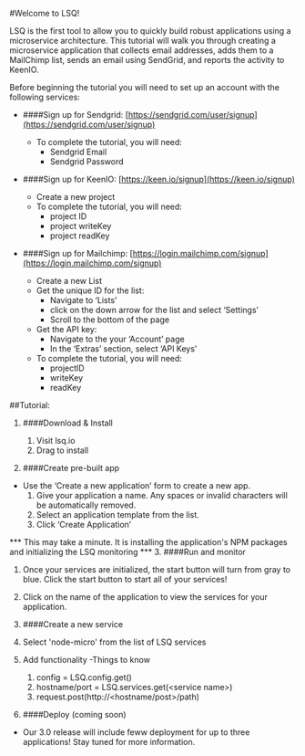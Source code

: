 #Welcome to LSQ!

LSQ is the first tool to allow you to quickly build robust applications using a microservice architecture. This tutorial will walk you through creating a microservice application that collects email addresses, adds them to a MailChimp list, sends an email using SendGrid, and reports the activity to KeenIO.

Before beginning the tutorial you will need to set up an account with the following services:

- ####Sign up for Sendgrid: [https://sendgrid.com/user/signup](https://sendgrid.com/user/signup) 
  - To complete the tutorial, you will need: 
    - Sendgrid Email 
    - Sendgrid Password 
    
- ####Sign up for KeenIO: [https://keen.io/signup](https://keen.io/signup)
  - Create a new project  
  - To complete the tutorial, you will need: 
    - project ID 
    - project writeKey 
    - project readKey 

- ####Sign up for Mailchimp: [https://login.mailchimp.com/signup](https://login.mailchimp.com/signup) 
  - Create a new List
  - Get the unique ID for the list: 
    - Navigate to ‘Lists’ 
    - click on the down arrow for the list and select ‘Settings’ 
    - Scroll to the bottom of the page
  - Get the API key: 
    - Navigate to the your ‘Account’ page 
    - In the ‘Extras’ section, select ‘API Keys’
  - To complete the tutorial, you will need:
    - projectID 
    - writeKey 
    - readKey 

##Tutorial:

1. ####Download & Install 
    1. Visit lsq.io 
    2. Drag to install 

2. ####Create pre-built app 
  - Use the ‘Create a new application’ form to create a new app. 
    1. Give your application a name. Any spaces or invalid characters will be automatically removed. 
    2. Select an application template from the list. 
    3. Click ‘Create Application’ 

  *** This may take a minute. It is installing the application's NPM packages and initializing the LSQ monitoring *** 
3. ####Run and monitor 
  1. Once your services are initialized, the start button will turn from gray to blue. Click the start button to start all of your services! 
  2. Click on the name of the application to view the services for your application. 

4. ####Create a new service 
  1. Select 'node-micro' from the list of LSQ services 
  2. Add functionality 
    -Things to know 
      1. config = LSQ.config.get() 
      2. hostname/port = LSQ.services.get(&lt;service name&gt;) 
      3. request.post(http://&lt;hostname/post&gt;/path)

5. ####Deploy (coming soon)
  - Our 3.0 release will include feww deployment for up to three applications! Stay tuned for more information.
